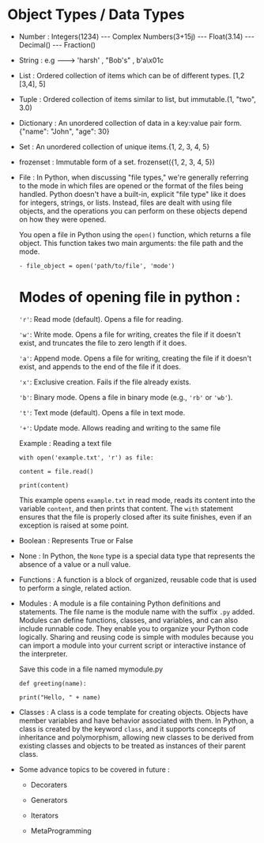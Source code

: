 # Object Types / Data Types

- Number : Integers(1234) --- Complex Numbers(3+15j) --- Float(3.14) --- Decimal() --- Fraction()

- String : e.g ---> 'harsh' , "Bob's" , b'a\x01c

- List : Ordered collection of items which can be of different types. [1,2 [3,4], 5]

- Tuple : Ordered collection of items similar to list, but immutable.(1, "two", 3.0)

- Dictionary : An unordered collection of data in a key:value pair form.{"name": "John", "age": 30}

- Set : An unordered collection of unique items.{1, 2, 3, 4, 5}
- frozenset : Immutable form of a set. frozenset({1, 2, 3, 4, 5})

- File : In Python, when discussing "file types," we're generally referring to the mode in which files are opened or the format of the files being handled. Python doesn't have a built-in, explicit "file type" like it does for integers, strings, or lists. Instead, files are dealt with using file objects, and the operations you can perform on these objects depend on how they were opened.

  You open a file in Python using the `open()` function, which returns a file object. This function takes two main arguments: the file path and the mode.

      - file_object = open('path/to/file', 'mode')

  # Modes of opening file in python :

  `'r'`: Read mode (default). Opens a file for reading.

  `'w'`: Write mode. Opens a file for writing, creates the file if it doesn't exist, and truncates the file to zero length if it does.

  `'a'`: Append mode. Opens a file for writing, creating the file if it doesn't exist, and appends to the end of the file if it does.

  `'x'`: Exclusive creation. Fails if the file already exists.

  `'b'`: Binary mode. Opens a file in binary mode (e.g., `'rb'` or `'wb'`).

  `'t'`: Text mode (default). Opens a file in text mode.

  `'+'`: Update mode. Allows reading and writing to the same file

  Example : Reading a text file

      with open('example.txt', 'r') as file:

      content = file.read()

      print(content)

  This example opens `example.txt` in read mode, reads its content into the variable `content`, and then prints that content. The `with` statement ensures that the file is properly closed after its suite finishes, even if an exception is raised at some point.

- Boolean : Represents True or False

- None : In Python, the `None` type is a special data type that represents the absence of a value or a null value.

- Functions : A function is a block of organized, reusable code that is used to perform a single, related action.

- Modules : A module is a file containing Python definitions and statements. The file name is the module name with the suffix `.py` added. Modules can define functions, classes, and variables, and can also include runnable code. They enable you to organize your Python code logically. Sharing and reusing code is simple with modules because you can import a module into your current script or interactive instance of the interpreter.

  Save this code in a file named mymodule.py

      def greeting(name):

      print("Hello, " + name)

- Classes : A class is a code template for creating objects. Objects have member variables and have behavior associated with them. In Python, a class is created by the keyword `class`, and it supports concepts of inheritance and polymorphism, allowing new classes to be derived from existing classes and objects to be treated as instances of their parent class.

- Some advance topics to be covered in future :

  - Decoraters

  - Generators

  - Iterators

  - MetaProgramming

